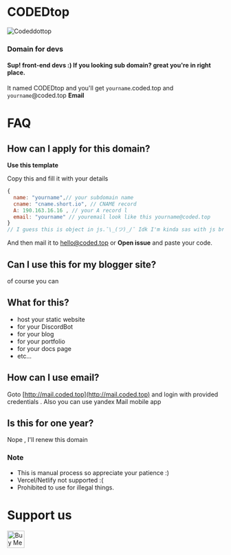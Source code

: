 # CODEDtop

![Codeddottop](https://telegra.ph/file/704d098b56ebdbe781b96.png)
### Domain for devs

#### Sup! front-end devs :) If  you looking sub domain? great you're in right place.

It named CODEDtop and you'll get ```yourname```.coded.top and ```yourname```@coded.top **Email**

# FAQ

## How can I apply for this domain?

**Use this template**

Copy this and fill it with your details

```javascript
{
  name: "yourname",// your subdomain name
  cname: "cname.short.io", // CNAME record
  A: 190.163.16.16 , // your A record l
  email: "yourname" // youremail look like this yourname@coded.top
}
// I guess this is object in js.¯\_(ツ)_/¯ Idk I'm kinda sas with js bruh! Imma using this.. its easy to pick data from this.

```
And then mail it to [hello@coded.top](mailto:hello@coded.top) or **Open issue** and paste your code.

## Can I use this for my blogger site?

of course you can

## What for this?

- host your static website
- for your DiscordBot
- for your blog
- for your portfolio
- for your docs page
- etc...

## How can I use email?

Goto [http://mail.coded.top](http://mail.coded.top) and login with provided credentials . Also you can use yandex Mail mobile app

## Is this for one year?

Nope , I'll renew this domain

### Note 

- This is manual process so appreciate your patience :)
- Vercel/Netlify not supported :(
- Prohibited to use for illegal things.


# Support us

<a href="https://www.buymeacoffee.com/Mizuhara" target="_blank"><img src="https://cdn.buymeacoffee.com/buttons/v2/default-yellow.png" alt="Buy Me A Coffee" style="height:40px" height="40px" ></a>
